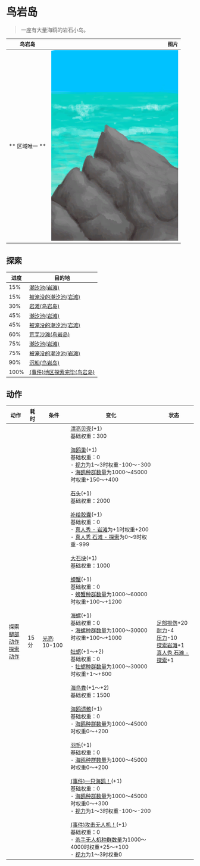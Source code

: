 # 鸟岩岛  
> 一座有大量海鸥的岩石小岛。  
  
  鸟岩岛  |   图片   
 ----  |  ----:   
 ** 区域唯一 **  |  ![](Sprite/PointyRock.png)   
  
## 探索  
进度  |  目的地  
----  |  ----  
15%  |  [潮汐池(岩滩)](TidePool.md)  
15%  |  [被淹没的潮汐池(岩滩)](TidePoolFlooded.md)  
30%  |  [岩滩(鸟岩岛)](Path_BirdRockToRocks.md)  
45%  |  [潮汐池(岩滩)](TidePool.md)  
45%  |  [被淹没的潮汐池(岩滩)](TidePoolFlooded.md)  
60%  |  [荒芜沙滩(鸟岩岛)](Path_BirdRockToDesolateBeach.md)  
75%  |  [潮汐池(岩滩)](TidePool.md)  
75%  |  [被淹没的潮汐池(岩滩)](TidePoolFlooded.md)  
90%  |  [沉船(鸟岩岛)](Shipwreck.md)  
100%  |  [(事件)地区探索完毕(鸟岩岛)](Event_BirdRockExplored.md)  
## 动作  
动作  |  耗时  |  条件  |  变化  |  状态  
----  |  ----  |  ----  |  ----  |  ----  
探索<br>[腿部动作](LegAction.md)<br>[探索动作](SlipperyAction.md)  |  15分  |  [光亮](Light.md): 10-100  |  [漂亮贝壳](SeashellsPretty.md)(+1)<br>基础权重：300<br><br>[海鸥巢](SeagullNest.md)(+1)<br>基础权重：0<br>- [视力](Myopia.md)为1～3时权重-100～-300<br>- [海鸥种群数量](Pop_Seagull.md)为1000～45000时权重+150～+400<br><br>[石头](Stone.md)(+1)<br>基础权重：2000<br><br>[补给胶囊](TV_SupplyCapsule.md)(+1)<br>基础权重：0<br>- [真人秀 - 岩滩](TV_Rocks.md)为+1时权重+200<br>- [真人秀 石滩 - 探索](TV_RocksExplore.md)为0～9时权重-999<br><br>[大石块](StoneHeavy.md)(+1)<br>基础权重：1000<br><br>[螃蟹](Crab.md)(+1)<br>基础权重：0<br>- [螃蟹种群数量](Pop_Crab.md)为1000～60000时权重+100～+1200<br><br>[海螺](Conch.md)(+1)<br>基础权重：0<br>- [海螺种群数量](Pop_Conch.md)为1000～30000时权重+100～+1000<br><br>[牡蛎](Oyster.md)(+1～+2)<br>基础权重：0<br>- [牡蛎种群数量](Pop_Oyster.md)为1000～30000时权重+1～+600<br><br>[海鸟粪](Guano.md)(+1～+2)<br>基础权重：1500<br><br>[海鸥遗骸](SeagullCarcass.md)(+1)<br>基础权重：0<br>- [海鸥种群数量](Pop_Seagull.md)为1000～45000时权重0～+200<br><br>[羽毛](Feathers.md)(+1)<br>基础权重：0<br>- [海鸥种群数量](Pop_Seagull.md)为1000～45000时权重0～+200<br><br>[(事件)一只海鸥！](Event_SeagullFight.md)(+1)<br>基础权重：0<br>- [海鸥种群数量](Pop_Seagull.md)为1000～45000时权重0～+300<br>- [视力](Myopia.md)为1～3时权重-100～-200<br><br>[(事件)攻击无人机！](Event_DroneFight.md)(+1)<br>基础权重：0<br>- [杀手无人机种群数量](Pop_Drone.md)为1000～4000时权重+25～+100<br>- [视力](Myopia.md)为1～3时权重0<br>  |  [足部损伤](FootDamage.md)+20<br>[耐力](Stamina.md)-4<br>[压力](Stress.md)-10<br>[探索岩滩](Exploration_Rocks.md)+1<br>[真人秀 石滩 - 探索](TV_RocksExplore.md)+1  

